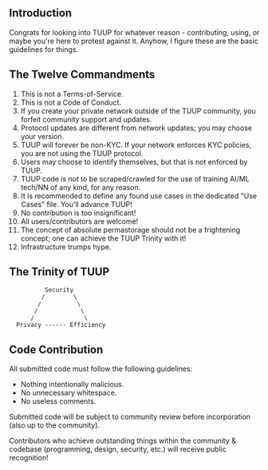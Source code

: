 ## Introduction

Congrats for looking into TUUP for whatever reason - contributing, using, or maybe you're here to protest against it. Anyhow, I figure these are the basic guidelines for things.

## The Twelve Commandments

1. This is not a Terms-of-Service.
2. This is not a Code of Conduct.
3. If you create your private network outside of the TUUP community, you forfeit community support and updates.
4. Protocol updates are different from network updates; you may choose your version.
5. TUUP will forever be non-KYC. If your network enforces KYC policies, you are not using the TUUP protocol.
6. Users may choose to identify themselves, but that is not enforced by TUUP.
7. TUUP code is _not_ to be scraped/crawled for the use of training AI/ML tech/NN of any kind, for any reason.
8. It is recommended to define any found use cases in the dedicated "Use Cases" file. You'll advance TUUP!
9. No contribution is too insignificant!
10. All users/contributors are welcome!
11. The concept of absolute permastorage should not be a frightening concept; one can achieve the TUUP Trinity with it!
12. Infrastructure trumps hype.

## The Trinity of TUUP

```
          Security
         /        \
        /          \
       /            \
      /              \
  Privacy ------ Efficiency
```

## Code Contribution

All submitted code must follow the following guidelines:

- Nothing intentionally malicious.
- No unnecessary whitespace.
- No useless comments.

Submitted code will be subject to community review before incorporation (also up to the community).

Contributors who achieve outstanding things within the community & codebase (programming, design, security, etc.) will receive public recognition!
